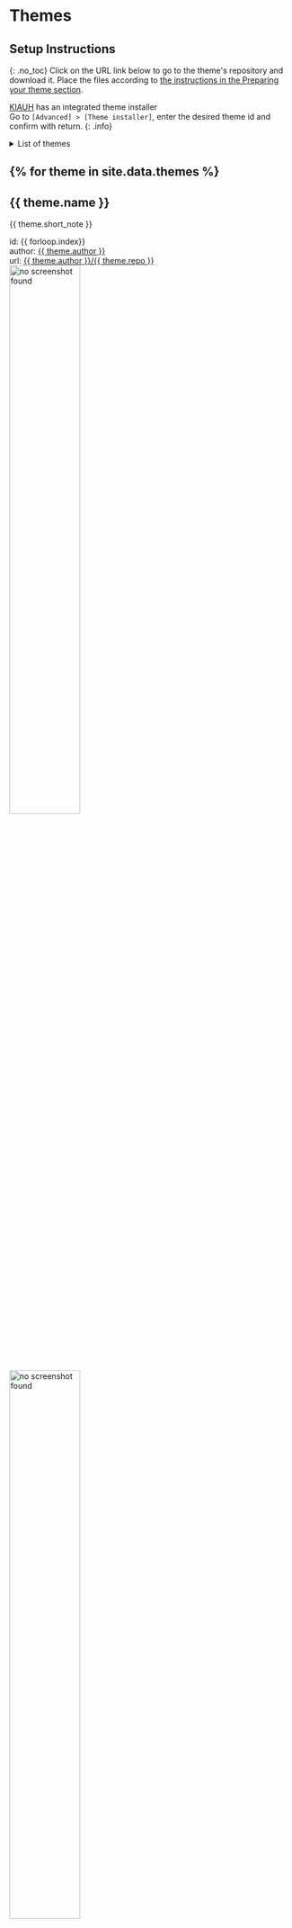 # Themes

## Setup Instructions
{: .no_toc}
Click on the URL link below to go to the theme's repository and download it. Place the files according to  [the instructions in the Preparing your theme section](/theming/prepare#directory-structure).

[KIAUH](/setup/kiauh) has an integrated theme installer  
Go to `[Advanced] > [Theme installer]`, enter the desired theme <span class="key">id</span> and confirm with return.
{: .info}

<details closed markdown="block">
  <summary>
    List of themes
  </summary>
  {: .text-delta }
1. TOC
{:toc}
</details>

{% for theme in site.data.themes %}
---
## {{ theme.name }}
{{ theme.short_note }}
<div>id: <span class="key">{{ forloop.index}}</span></div>
  <div>author: <a href="https://github.com/{{ theme.author }}" target="_blank" alt="github.com">{{ theme.author }}</a></div>
  <div>url: <a href="https://github.com/{{ theme.author }}/{{ theme.repo }}" target="_blank" alt="github.com">{{ theme.author }}/{{ theme.repo }}</a></div>
  <img width="50%" id="img{{forloop.index}}" class="" loading="lazy" src="" alt="no screenshot found"/>
  
  <script>set_image('img{{forloop.index}}', 'https://raw.githubusercontent.com/{{ theme.author }}/{{ theme.repo }}/master/screenshot', 200000);</script>
<noscript><img width="50%" id="img{{forloop.index}}" class="screenshot" src="https://raw.githubusercontent.com/{{ theme.author }}/{{ theme.repo }}/master/screenshot.png" loading="lazy" alt="no screenshot found"/></noscript>
  
{% endfor %}
